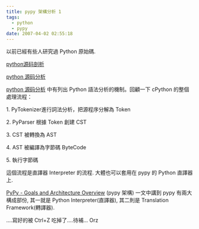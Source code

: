 ```yaml
---
title: pypy 架構分析 1
tags:
  - python
  - pypy
date: 2007-04-02 02:55:18
---
```


以前已經有些人研究過 Python 原始碼.

[python源码剖析](http://tag.csdn.net/tag/python%E6%BA%90%E7%A0%81%E5%89%96%E6%9E%90/1.html)

[python 源码分析](http://tag.csdn.net/tag/python%E6%BA%90%E7%A0%81%E7%A0%94%E7%A9%B6/1.html)

[python 源码分析](http://tag.csdn.net/tag/python%E6%BA%90%E7%A0%81%E7%A0%94%E7%A9%B6/1.html) 中有列出 Python 語法分析的機制。回顧一下 cPython 的整個處理流程：

1\.     PyTokenizer進行詞法分析，把源程序分解為 Token

2\.     PyParser 根據 Token 創建 CST

3\.     CST 被轉換為 AST

4\.     AST 被編譯為字節碼 ByteCode

5\.     執行字節碼

這個流程是直譯器 Interpreter 的流程.
大體也可以套用在 pypy 的 Python 直譯器上.

[PyPy - Goals and Architecture Overview](http://codespeak.net/pypy/dist/pypy/doc/architecture.html) (pypy 架構) 一文中講到 pypy 有兩大構成部份, 
其一就是 Python Interpreter(直譯器), 
其二則是 Translation Framework(轉譯器).

....寫好的被 Ctrl+Z 吃掉了....待補...  Orz